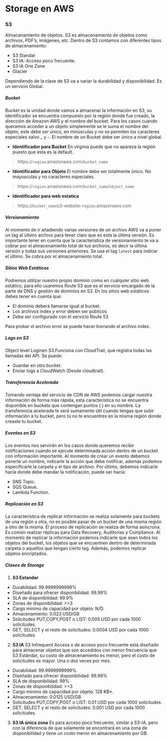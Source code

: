 # Storage en AWS

### S3
Almacenamiento de objetos.
S3 es almacenamiento de objetos como archivos, PDF’s, imágenes, etc. Dentro de S3 contamos con diferentes tipos de almacenamiento:
- S3 Standar
- S3 IA: Acceso poco frecuente.
- S3 IA One Zone
- Glacier

Dependiendo de la clase de S3 va a variar la durabilidad y disponibilidad.
Es un servicio Global.

##### Bucket
Bucket es la unidad donde vamos a almacenar la información en S3, su identificador se encuentra compuesto por la región donde fue creado, la dirección de Amazon AWS y el nombre del bucket. Para los casos cuando queramos acceder a un objeto simplemente se le suma el nombre del objeto, este debe ser único, en minúsculas y no se permiten los caracteres especiales salvo _ y -. El nombre de un Bucket debe ser único a nivel global.
- **Identificador para Bucket**
En virginia puede que no apareza la región puesto que esta es la default.

>https://`region`.amazonaws.com/`bucket_name` 

- **Identificador para Objeto**
El nombre debe ser totalmente único. No mayusculas y no caracteres especiales.
>https://`region`.amazonaws.com/`bucket_name`/`object_name`

- **Identificador para web estatica**
>https://`bucket_name`s3-website-`region`.amazonaws.com

##### Versionamiento
Al momento de ir añadiendo varias versiones de un archivo AWS va a poner un tag al último archivo para tener claro que es esta la última versión. Es importante tener en cuenta que la característica de versionamiento te va a cobrar por el almacenamiento total de tus archivos, es decir la última versión y todas sus versiones anteriores.
Se usa el tag `latest` para indicar el último.
Se cobra por el almacenamiento total.

##### Sitios Web Estáticos
Podremos utilizar nuestro propio dominio como en cualquier sitio web estático, para ello usaremos Route 53 que es el servicio encargado de la parte de DNS y gestión de dominios en S3.
En los sitios web estáticos debes tener en cuenta que:
- El dominio deberá llamarse igual al bucket.
- Los archivos index y error deben ser públicos
- Debe ser configurado con el servicio Route 53

Para probar el archivo error se puede hacer borrando el archivo index.

##### Logs en S3 
Object level Loginen S3.Funciona con CloudTrail, que registra todas las llamadas del API. Se puede:
- Guardar en otro bucket.
- Enviar logs a CloudWatch (Desde cloudtrail).

##### Transferencia Acelerada
Tomando ventaja del servicio de CDN de AWS podemos cargar nuestra información de forma más rápida, esta característica no se encuentra disponible en buckets que contengan puntos (.) en su nombre.
La transferencia acelerada te será sumamente útil cuando tengas que subir información a tu bucket, pero tú no te encuentres en la misma región donde creaste tu bucket.

##### Eventos en S3
Los eventos nos servirán en los casos donde queremos recibir notificaciones cuando se ejecute determinada acción dentro de un bucket con información importante.
Al momento de crear un evento debemos ponerle un nombre, indicarle la acción que debe notificar, además podemos especificarle la carpeta y el tipo de archivo. Por último, debemos indicarle hacia donde debe mandar la notificación, puede ser hacia:
- SNS Topic.
- SQS Queue.
- Lambda Function.

##### Replicación en S3
La característica de replicar información se realiza solamente para buckets de una región a otra, no es posible pasar de un bucket de una misma región a otro de la misma.
El proceso de replicación se realiza de forma asíncrona. Es común realizar réplicas para Data Recovery, Auditorías y Compliance.
Al momento de replicar la información podemos indicarle que sean todos los objetos del bucket, los objetos que se encuentren dentro de determinada carpeta o aquellos que tengan cierto tag. Además, podemos replicar objetos encriptados.

##### Clases de Storage
1. **S3 Estandar**
- Durabilidad: 99.9999999999%
- Diseñado para ofrecer disponibilidad: 99.99%
- SLA de disponibilidad: 99.9%
- Zonas de disponibilidad: >=3
- Cargo mínimo de capacidad por objeto: N/D.
- Almacenamiento: 0.023 USD/GB
- Solicitudes PUT,COPY,POST o LIST: 0.005 USD por cada 1000 solicitudes.
- GET, SELECT y el resto de solicitudes: 0.0004 USD por cada 1000 solicitudes. 
2. **S3 IA**
S3 Infrequent Access o de acceso poco frecuente está diseñado para almacenar objetos que son accedidos con menor frecuencia que S3 Estándar, su costo de almacenamiento es menor, pero el costo de solicitudes es mayor. Una o dos veces por mes.
- Durabilidad: 99.9999999999%
- Diseñado para ofrecer disponibilidad: 99.99%
- SLA de disponibilidad: 99%
- Zonas de disponibilidad: >=3
- Cargo mínimo de capacidad por objeto: 128 KB*.
- Almacenamiento: 0.0125 USD/GB
- Solicitudes PUT,COPY,POST o LIST: 0.01 USD por cada 1000 solicitudes.
- GET, SELECT y el resto de solicitudes: 0.001 USD por cada 1000 solicitudes. 
3. **S3 IA única zona**
Es para acceso poco frecuente, similar a S3-IA, pero con la diferencia de que solamente se encontrará en una zona de disponibilidad y tiene un costo menor en almacenamiento por GB.